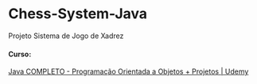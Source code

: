 # Chess-System-Java

Projeto Sistema de Jogo de Xadrez





#### Curso:
<a href="https://www.udemy.com/course/java-curso-completo/"> Java COMPLETO - Programação Orientada a Objetos + Projetos | Udemy </a>
